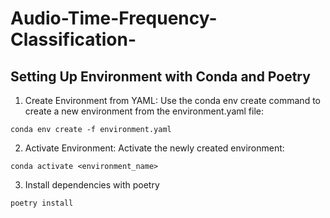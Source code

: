 # Audio-Time-Frequency-Classification-

## Setting Up Environment with Conda and Poetry

1. Create Environment from YAML: Use the conda env create command to create a new environment from the environment.yaml file:
```
conda env create -f environment.yaml
```
2. Activate Environment: Activate the newly created environment:
```
conda activate <environment_name>
```
3. Install dependencies with poetry 
```
poetry install
```